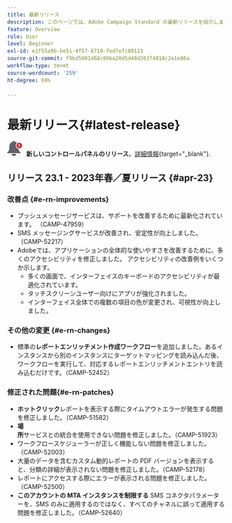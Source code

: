 ```yaml
---
title: 最新リリース
description: このページでは、Adobe Campaign Standard の最新リリースを紹介します。
feature: Overview
role: User
level: Beginner
exl-id: e1f55a9b-be51-4f57-8719-fed7efc89113
source-git-commit: f9bd5901d68c09ba20d5d48d263f4818c2e1e86a
workflow-type: tm+mt
source-wordcount: '259'
ht-degree: 69%

---
```



# 最新リリース{#latest-release}

![コントロールパネル](assets/do-not-localize/cp-icon.png) **新しいコントロールパネルのリリース**。[詳細情報](https://experienceleague.adobe.com/docs/control-panel/using/release-notes.html?lang=ja){target="_blank"}.

## リリース 23.1 - 2023年春／夏リリース {#apr-23}

### 改善点 {#e-rn-improvements}

* プッシュメッセージサービスは、サポートを改善するために最新化されています。 （CAMP-47959）
* SMS メッセージングサービスが改善され、安定性が向上しました。 （CAMP-52217）
* Adobeでは、アプリケーションの全体的な使いやすさを改善するために、多くのアクセシビリティを修正しました。 アクセシビリティの改善例をいくつか示します。
   * 多くの画面で、インターフェイスのキーボードのアクセシビリティが最適化されています。
   * タッチスクリーンユーザー向けにアプリが強化されました。
   * インターフェイス全体での複数の項目の色が変更され、可視性が向上しました。

### その他の変更 {#e-rn-changes}

* 標準の&#x200B;**レポートエンリッチメント作成ワークフロー**&#x200B;を追加しました。あるインスタンスから別のインスタンスにターゲットマッピングを読み込んだ後、ワークフローを実行して、対応するレポートエンリッチメントエントリを読み込むだけです。（CAMP-52452）

### 修正された問題{#e-rn-patches}

* **ホットクリック**&#x200B;レポートを表示する際にタイムアウトエラーが発生する問題を修正しました。（CAMP-51582）
* **場所**&#x200B;サービスとの統合を使用できない問題を修正しました。（CAMP-51923）
* ワークフロースケジューラーが正しく機能しない問題を修正しました。（CAMP-52003）
* 大量のデータを含むカスタム動的レポートの PDF バージョンを表示すると、分類の詳細が表示されない問題を修正しました。（CAMP-52178）
* レポートにアクセスする際にエラーが表示される問題を修正しました。（CAMP-52500）
* **このアカウントの MTA インスタンスを制限する** SMS コネクタパラメーターを、SMS のみに適用するのではなく、すべてのチャネルに誤って適用する問題を修正しました。（CAMP-52640）
